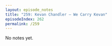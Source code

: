 ```yaml
---
layout: episode_notes
title: "259: Kevan Chandler — We Carry Kevan"
episodeIndex: 262
permalink: /259
---
```

No notes yet.
